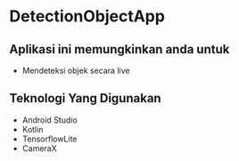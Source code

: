 # DetectionObjectApp
<h2>
  Aplikasi ini memungkinkan anda untuk 
</h2>
<ul>
  <li>Mendeteksi objek secara live</li>
</ul>

<h2>
  Teknologi Yang Digunakan
</h2>
<ul>
  <li>Android Studio</li>
  <li>Kotlin</li>
  <li>TensorflowLite</li>
  <li>CameraX</li>
</ul>
